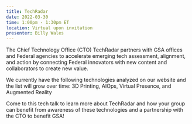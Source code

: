 ```yaml
---
title: TechRadar
date: 2022-03-30
time: 1:00pm - 1:30pm ET
location: Virtual upon invitation
presenter: Billy Wales
---
```

The Chief Technology Office (CTO) TechRadar partners with GSA offices and Federal agencies to accelerate emerging tech assessment, alignment, and action by connecting Federal innovators with new content and collaborators to create new value.

We currently have the following technologies analyzed on our website and the list will grow over time: 3D Printing, AIOps, Virtual Presence, and Augmented Reality

Come to this tech talk to learn more about TechRadar and how your group can benefit from awareness of these technologies and a partnership with the CTO to benefit GSA!